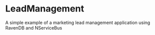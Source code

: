 LeadManagement
==============

A simple example of a marketing lead management application using RavenDB and NServiceBus